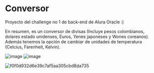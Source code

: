 # Conversor
Proyecto del challenge no 1 de back-end de Alura Oracle :)

En resumen, es un conversor de divisas (Incluye pesos colombianos, dolares estado unidenses, Euros, Yenes japoneses y Wones coreanos).
Además tenemos la opción de cambiar de unidades de temperatura (Celcius, Farenheit, Kelvin).


![image](https://github.com/Und3rW0rld/Conversor/assets/117226776/4de53dd4-00a6-406c-9d1e-4586b6f995bf) ![image](https://github.com/Und3rW0rld/Conversor/assets/117226776/15bcb5a3-93a2-47d5-b3aa-b0c19e562801)


![f0f0d932d6e39c7af5aa305cbd8da735](https://github.com/Und3rW0rld/Conversor/assets/117226776/6b1f019e-83f5-4867-b1d6-3a30ed5186b1)
